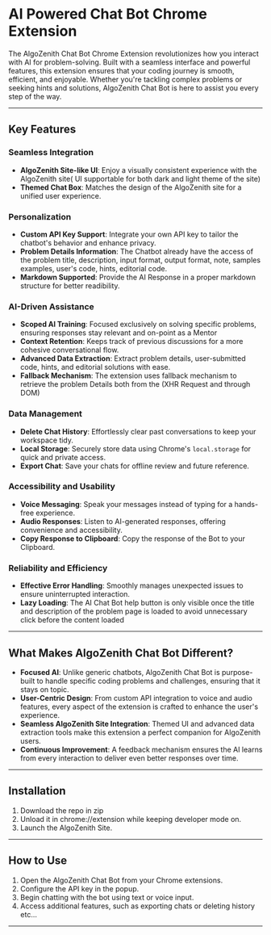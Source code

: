 # AI Powered Chat Bot Chrome Extension

The AlgoZenith Chat Bot Chrome Extension revolutionizes how you interact with AI for problem-solving. Built with a seamless interface and powerful features, this extension ensures that your coding journey is smooth, efficient, and enjoyable. Whether you're tackling complex problems or seeking hints and solutions, AlgoZenith Chat Bot is here to assist you every step of the way.

---
## Key Features

###  Seamless Integration
- **AlgoZenith Site-like UI**: Enjoy a visually consistent experience with the AlgoZenith site( UI supportable for both dark and light theme of the site)
- **Themed Chat Box**: Matches the design of the AlgoZenith site for a unified user experience.

### Personalization
- **Custom API Key Support**: Integrate your own API key to tailor the chatbot's behavior and enhance privacy.
- **Problem Details Information**: The Chatbot already have the access of the problem title, description, input format, output format, note, samples examples, user's code, hints, editorial code.
- **Markdown Supported**: Provide the AI Response in a proper markdown structure for better readibility.

### AI-Driven Assistance
- **Scoped AI Training**: Focused exclusively on solving specific problems, ensuring responses stay relevant and on-point as a Mentor
- **Context Retention**: Keeps track of previous discussions for a more cohesive conversational flow.
- **Advanced Data Extraction**: Extract problem details, user-submitted code, hints, and editorial solutions with ease.
- **Fallback Mechanism**: The extension uses fallback mechanism to retrieve the problem Details both from the (XHR Request and through DOM)

### Data Management
- **Delete Chat History**: Effortlessly clear past conversations to keep your workspace tidy.
- **Local Storage**: Securely store data using Chrome's `local.storage` for quick and private access.
- **Export Chat**: Save your chats for offline review and future reference.

### Accessibility and Usability
- **Voice Messaging**: Speak your messages instead of typing for a hands-free experience.
- **Audio Responses**: Listen to AI-generated responses, offering convenience and accessibility.
- **Copy Response to Clipboard**: Copy the response of the Bot to your Clipboard.

### Reliability and Efficiency
- **Effective Error Handling**: Smoothly manages unexpected issues to ensure uninterrupted interaction.
- **Lazy Loading**: The AI Chat Bot help button is only visible once the title and description of the problem page is loaded to avoid unnecessary click before the content loaded
---

## What Makes AlgoZenith Chat Bot Different?

- **Focused AI**: Unlike generic chatbots, AlgoZenith Chat Bot is purpose-built to handle specific coding problems and challenges, ensuring that it stays on topic.
- **User-Centric Design**: From custom API integration to voice and audio features, every aspect of the extension is crafted to enhance the user's experience.
- **Seamless AlgoZenith Site Integration**: Themed UI and advanced data extraction tools make this extension a perfect companion for AlgoZenith users.
- **Continuous Improvement**: A feedback mechanism ensures the AI learns from every interaction to deliver even better responses over time.

---

## Installation

1. Download the repo in zip
2. Unload it in chrome://extension while keeping developer mode on.
3. Launch the AlgoZenith Site.

---

## How to Use

1. Open the AlgoZenith Chat Bot from your Chrome extensions.
2. Configure the API key in the popup.
3. Begin chatting with the bot using text or voice input.
4. Access additional features, such as exporting chats or deleting history etc...

---
